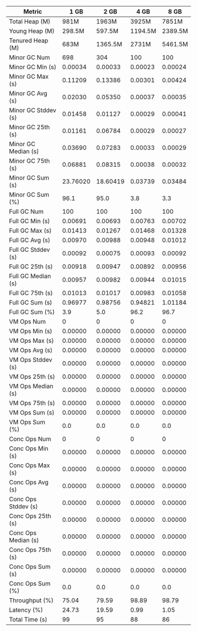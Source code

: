| Metric | 1 GB | 2 GB | 4 GB | 8 GB |
|------|----|----|----|----|
| Total Heap (M) | 981M | 1963M | 3925M | 7851M |
| Young Heap (M) | 298.5M | 597.5M | 1194.5M | 2389.5M |
| Tenured Heap (M) | 683M | 1365.5M | 2731M | 5461.5M |
| Minor GC Num | 698 | 304 | 100 | 100 |
| Minor GC Min (s) | 0.00034 | 0.00033 | 0.00023 | 0.00024 |
| Minor GC Max (s) | 0.11209 | 0.13386 | 0.00301 | 0.00424 |
| Minor GC Avg (s) | 0.02030 | 0.05350 | 0.00037 | 0.00035 |
| Minor GC Stddev (s) | 0.01458 | 0.01127 | 0.00029 | 0.00041 |
| Minor GC 25th (s) | 0.01161 | 0.06784 | 0.00029 | 0.00027 |
| Minor GC Median (s) | 0.03690 | 0.07283 | 0.00033 | 0.00029 |
| Minor GC 75th (s) | 0.06881 | 0.08315 | 0.00038 | 0.00032 |
| Minor GC Sum (s) | 23.76020 | 18.60419 | 0.03739 | 0.03484 |
| Minor GC Sum (%) | 96.1 | 95.0 | 3.8 | 3.3 |
| Full GC Num | 100 | 100 | 100 | 100 |
| Full GC Min (s) | 0.00691 | 0.00693 | 0.00763 | 0.00702 |
| Full GC Max (s) | 0.01413 | 0.01267 | 0.01468 | 0.01328 |
| Full GC Avg (s) | 0.00970 | 0.00988 | 0.00948 | 0.01012 |
| Full GC Stddev (s) | 0.00092 | 0.00075 | 0.00093 | 0.00092 |
| Full GC 25th (s) | 0.00918 | 0.00947 | 0.00892 | 0.00956 |
| Full GC Median (s) | 0.00957 | 0.00982 | 0.00944 | 0.01015 |
| Full GC 75th (s) | 0.01013 | 0.01017 | 0.00983 | 0.01058 |
| Full GC Sum (s) | 0.96977 | 0.98756 | 0.94821 | 1.01184 |
| Full GC Sum (%) | 3.9 | 5.0 | 96.2 | 96.7 |
| VM Ops Num | 0 | 0 | 0 | 0 |
| VM Ops Min (s) | 0.00000 | 0.00000 | 0.00000 | 0.00000 |
| VM Ops Max (s) | 0.00000 | 0.00000 | 0.00000 | 0.00000 |
| VM Ops Avg (s) | 0.00000 | 0.00000 | 0.00000 | 0.00000 |
| VM Ops Stddev (s) | 0.00000 | 0.00000 | 0.00000 | 0.00000 |
| VM Ops 25th (s) | 0.00000 | 0.00000 | 0.00000 | 0.00000 |
| VM Ops Median (s) | 0.00000 | 0.00000 | 0.00000 | 0.00000 |
| VM Ops 75th (s) | 0.00000 | 0.00000 | 0.00000 | 0.00000 |
| VM Ops Sum (s) | 0.00000 | 0.00000 | 0.00000 | 0.00000 |
| VM Ops Sum (%) | 0.0 | 0.0 | 0.0 | 0.0 |
| Conc Ops Num | 0 | 0 | 0 | 0 |
| Conc Ops Min (s) | 0.00000 | 0.00000 | 0.00000 | 0.00000 |
| Conc Ops Max (s) | 0.00000 | 0.00000 | 0.00000 | 0.00000 |
| Conc Ops Avg (s) | 0.00000 | 0.00000 | 0.00000 | 0.00000 |
| Conc Ops Stddev (s) | 0.00000 | 0.00000 | 0.00000 | 0.00000 |
| Conc Ops 25th (s) | 0.00000 | 0.00000 | 0.00000 | 0.00000 |
| Conc Ops Median (s) | 0.00000 | 0.00000 | 0.00000 | 0.00000 |
| Conc Ops 75th (s) | 0.00000 | 0.00000 | 0.00000 | 0.00000 |
| Conc Ops Sum (s) | 0.00000 | 0.00000 | 0.00000 | 0.00000 |
| Conc Ops Sum (%) | 0.0 | 0.0 | 0.0 | 0.0 |
| Throughput (%) | 75.04 | 79.59 | 98.89 | 98.79 |
| Latency (%) | 24.73 | 19.59 | 0.99 | 1.05 |
| Total Time (s) | 99 | 95 | 88 | 86 |

